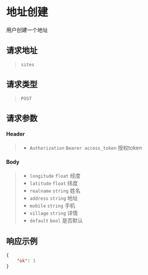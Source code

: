 # 地址创建

用户创建一个地址

## 请求地址

> `sites`

## 请求类型

> `POST`

## 请求参数

#### Header

> - `Authorization` `Bearer access_token` 授权token

#### Body

> - `longitude` `float` 经度
> - `latitude` `float` 纬度
> - `realname` `string` 姓名
> - `address` `string` 地址
> - `mobile` `string` 手机
> - `village` `string` 详情
> - `default` `bool` 是否默认

## 响应示例

```json
{
    "ok": 1
}
```

